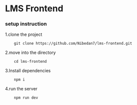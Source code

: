 # LMS Frontend

### setup instruction

1.clone the project
```
    git clone https://github.com/Nibedan7/lms-frontend.git
```

2.move into the directory
```
    cd lms-frontend
```

3.Install dependencies
```
    npm i
```

4.run the server
```
    npm run dev
```

